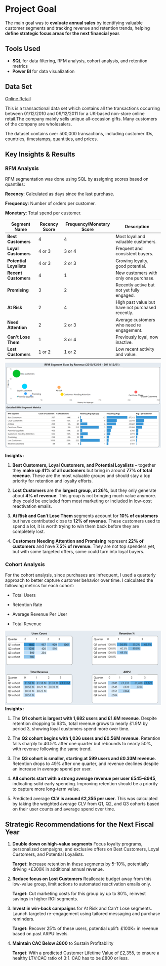 # Project Goal
The main goal was to **evaluate annual sales** by identifying valuable customer segments and tracking revenue and retention trends, helping **define strategic focus areas for the next financial year**.

## Tools Used
- **SQL** for data filtering, RFM analysis, cohort analysis, and retention metrics  
- **Power BI** for data visualization

## Data Set
[Online Retail](https://archive.ics.uci.edu/dataset/352/online+retail)

This is a transactional data set which contains all the transactions occurring between 01/12/2010 and 09/12/2011 for a UK-based non-store online retail.The company mainly sells unique all-occasion gifts. Many customers of the company are wholesalers.

The dataset contains over 500,000 transactions, including customer IDs, countries, timestamps, quantities, and prices.

## Key Insights & Results
### RFM Analysis

RFM segmentation was done using SQL by assigning scores based on quantiles:

**Recency**: Calculated as days since the last purchase.

**Frequency**: Number of orders per customer.

**Monetary**: Total spend per customer.

| Segment Name            | Recency Score | Frequency/Monetary Score | Description                                     |
| ----------------------- | ------------- | ------------------------ | ----------------------------------------------- |
| **Best Customers**      | 4             | 4                        | Most loyal and valuable customers.              |
| **Loyal Customers**     | 4 or 3        | 3 or 4                   | Frequent and consistent buyers.                 |
| **Potential Loyalists** | 4 or 3        | 2 or 3                   | Growing loyalty, good potential.                |
| **Recent Customers**    | 4             | 1                        | New customers with only one purchase.           |
| **Promising**           | 3             | 2                        | Recently active but not yet fully engaged.      |
| **At Risk**             | 2             | 4                        | High past value but have not purchased recently. |
| **Need Attention**      | 2             | 2 or 3                   | Average customers who need re engagement.       |
| **Can't Lose Them**     | 1             | 3 or 4                   | Previously loyal, now inactive.                 |
| **Lost Customers**      | 1 or 2        | 1 or 2                   | Low recent activity and value.                  |

![image](Image/RFM.png)

**Insights :**
1. **Best Customers, Loyal Customers, and Potential Loyalists** – together they **make up 41% of all customers** but bring in around **77% of total revenue**.
  These are the most valuable groups and should stay a top priority for retention and loyalty efforts.

2. **Lost Customers** are the **largest group, at 26%**, but they only generate about **4% of revenue**.
  This group is not bringing much value anymore. they could be excluded from most marketing or included in low-cost reactivation emails.

3. **At Risk and Can’t Lose Them** segments account for **10% of customers** but have contributed close to **12% of revenue**.
  These customers used to spend a lot, it is worth trying to win them back before they are completely lost.

4. **Customers Needing Attention and Promising** represent **22% of customers** and have **7.5% of revenue**.
They are not top spenders yet, but with some targeted offers, some could turn into loyal buyers.


### Cohort Analysis

For the cohort analysis, since purchases are infrequent, I used a quarterly approach to better capture customer behavior over time.
I calculated the following metrics for each cohort:

- Total Users

- Retention Rate

- Average Revenue Per User

- Total Revenue

 ![image](Image/cohort.png)
**Insights :**
1. The **Q1 cohort is largest with 1,682 users and £1.6M revenue**. Despite retention dropping to 63%, total revenue grows to nearly £1.9M by period 3, showing loyal customers spend more over time.

2. The **Q2 cohort begins with 1,036 users and £0.56M revenue**. Retention falls sharply to 40.5% after one quarter but rebounds to nearly 50%, with revenue following the same trend.

3. The **Q3 cohort is smaller, starting at 599 users and £0.33M revenue**. Retention drops to 49% after one quarter, and revenue declines despite an increase in average spend per user.

4. **All cohorts start with a strong average revenue per user £545–£945**, indicating solid early spending. Improving retention should be a priority to capture more long-term value.

5. Predicted average **CLV is around £2,355 per user**.
This was calculated by taking the weighted average CLV from Q1, Q2, and Q3 cohorts based on their user counts and average spend over time.

## Strategic Recommendations for the Next Fiscal Year

1. **Double down on high-value segments**
Focus loyalty programs, personalized campaigns, and exclusive offers on Best Customers, Loyal Customers, and Potential Loyalists.

    **Target:** Increase retention in these segments by 5–10%, potentially driving +£300K in additional annual revenue.

2. **Reduce focus on Lost Customers**
Reallocate budget away from this low-value group, limit actions to automated reactivation emails only.

    **Target:** Cut marketing costs for this group by up to 80%, reinvest savings in higher ROI segments.

3. **Invest in win-back campaigns** for At Risk and Can’t Lose segments.
Launch targeted re-engagement using tailored messaging and purchase reminders.

    **Target:** Recover 25% of these users, potential uplift: £100K+ in revenue based on past ARPU levels.

4. **Maintain CAC Below £800** to Sustain Profitability

    **Target**: With a predicted Customer Lifetime Value of £2,355, to ensure a healthy LTV:CAC ratio of 3:1. CAC has to be £800 or less.
